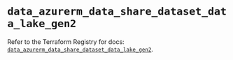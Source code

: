 # `data_azurerm_data_share_dataset_data_lake_gen2`

Refer to the Terraform Registry for docs: [`data_azurerm_data_share_dataset_data_lake_gen2`](https://registry.terraform.io/providers/hashicorp/azurerm/4.4.0/docs/data-sources/data_share_dataset_data_lake_gen2).
